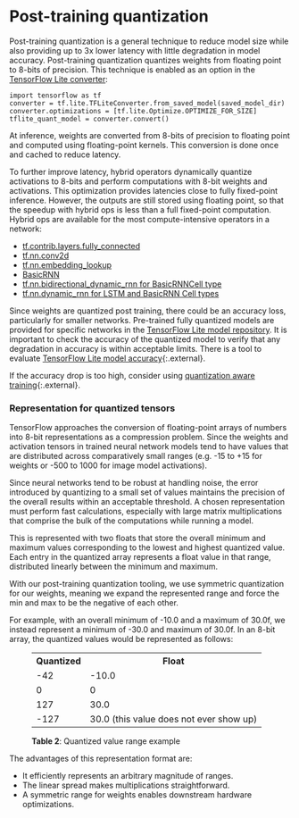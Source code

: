 # Post-training quantization

Post-training quantization is a general technique to reduce model size while also
providing up to 3x lower latency with little degradation in model accuracy. Post-training
quantization quantizes weights from floating point to 8-bits of precision. This technique
is enabled as an option in the [TensorFlow Lite converter](../convert/):

```
import tensorflow as tf
converter = tf.lite.TFLiteConverter.from_saved_model(saved_model_dir)
converter.optimizations = [tf.lite.Optimize.OPTIMIZE_FOR_SIZE]
tflite_quant_model = converter.convert()
```

At inference, weights are converted from 8-bits of precision to floating point and
computed using floating-point kernels. This conversion is done once and cached to reduce latency.

To further improve latency, hybrid operators dynamically quantize activations to 8-bits and
perform computations with 8-bit weights and activations. This optimization provides latencies
close to fully fixed-point inference. However, the outputs are still stored using
floating point, so that the speedup with hybrid ops is less than a full fixed-point computation.
Hybrid ops are available for the most compute-intensive operators in a network:

*  [tf.contrib.layers.fully_connected](https://www.tensorflow.org/api_docs/python/tf/contrib/layers/fully_connected)
*  [tf.nn.conv2d](https://www.tensorflow.org/api_docs/python/tf/nn/conv2d)
*  [tf.nn.embedding_lookup](https://www.tensorflow.org/api_docs/python/tf/nn/embedding_lookup)
*  [BasicRNN](https://www.tensorflow.org/api_docs/python/tf/contrib/rnn/BasicRNNCell)
*  [tf.nn.bidirectional_dynamic_rnn for BasicRNNCell type](https://www.tensorflow.org/api_docs/python/tf/nn/bidirectional_dynamic_rnn)
*  [tf.nn.dynamic_rnn for LSTM and BasicRNN Cell types](https://www.tensorflow.org/api_docs/python/tf/nn/dynamic_rnn)


Since weights are quantized post training, there could be an accuracy loss, particularly for
smaller networks. Pre-trained fully quantized models are provided for specific networks in
the [TensorFlow Lite model repository](../models/). It is important to check the accuracy of the quantized model to verify that any degradation
in accuracy is within acceptable limits. There is a tool to evaluate [TensorFlow Lite model accuracy](https://github.com/tensorflow/tensorflow/blob/master/tensorflow/lite/tools/accuracy/README.md){:.external}.

If the accuracy drop is too high, consider using [quantization aware training](https://github.com/tensorflow/tensorflow/tree/r1.13/tensorflow/contrib/quantize){:.external}.

### Representation for quantized tensors

TensorFlow approaches the conversion of floating-point arrays of numbers into
8-bit representations as a compression problem. Since the weights and activation
tensors in trained neural network models tend to have values that are distributed
across comparatively small ranges (e.g. -15 to +15 for weights or -500 to
1000 for image model activations).

Since neural networks tend to be robust at handling noise, the error introduced
by quantizing to a small set of values maintains the precision of the overall
results within an acceptable threshold. A chosen representation must perform
fast calculations, especially with large matrix multiplications that comprise
the bulk of the computations while running a model.

This is represented with two floats that store the overall minimum and maximum
values corresponding to the lowest and highest quantized value. Each entry in the
quantized array represents a float value in that range, distributed linearly
between the minimum and maximum.

With our post-training quantization tooling, we use symmetric quantization for
our weights, meaning we expand the represented range and force the min and max
to be the negative of each other.

For example, with an overall minimum of -10.0 and a maximum
of 30.0f, we instead represent a minimum of -30.0 and maximum of 30.0f. In an
8-bit array, the quantized values would be represented as follows:

<figure>
  <table>
    <tr><th>Quantized</th><th>Float</th></tr>
    <tr><td>-42</td><td>-10.0</td></tr>
    <tr><td>0</td><td>0</td></tr>
    <tr><td>127</td><td>30.0</td></tr>
    <tr><td>-127</td><td>30.0 (this value does not ever show up)</td></tr>
  </table>
  <figcaption>
    <b>Table 2</b>: Quantized value range example
  </figcaption>
</figure>

The advantages of this representation format are:

* It efficiently represents an arbitrary magnitude of ranges.
* The linear spread makes multiplications straightforward.
* A symmetric range for weights enables downstream hardware optimizations.
